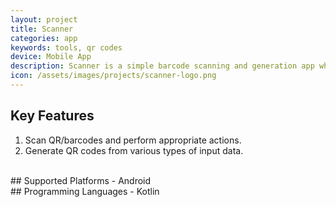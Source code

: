 ```yaml
---
layout: project
title: Scanner
categories: app
keywords: tools, qr codes
device: Mobile App
description: Scanner is a simple barcode scanning and generation app which allows you to scan different types of barcodes and generate QR codes from different types of data.
icon: /assets/images/projects/scanner-logo.png
---
```


## Key Features
1. Scan QR/barcodes and perform appropriate actions.
2. Generate QR codes from various types of input data.

<br>
## Supported Platforms
- Android

<br>
## Programming Languages
- Kotlin
